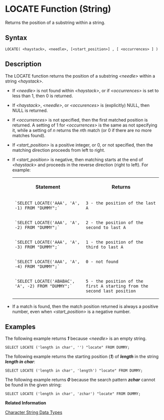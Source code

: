 <!-- loio20e3b6b77519101485e6bd62f7018f75 -->

# LOCATE Function \(String\)

Returns the position of a substring within a string.



<a name="loio20e3b6b77519101485e6bd62f7018f75__sql_function_locate_1sql_function_locate_syntax"/>

## Syntax

```
LOCATE( <haystack>, <needle>, [<start_position>] , [ <occurrences> ] )
```



<a name="loio20e3b6b77519101485e6bd62f7018f75__sql_function_locate_1sql_function_locate_description"/>

## Description

The LOCATE function returns the position of a substring *<needle\>* within a string *<haystack\>*.

-   If *<needle\>* is not found within *<haystack\>*, or if *<occurrences\>* is set to less than 1, then 0 is returned.

-   If *<haystack\>*, *<needle\>*, or *<occurences\>* is \(explicitly\) NULL, then NULL is returned.

-   If *<occurrences\>* is not specified, then the first matched position is returned. A setting of 1 for *<occurrences\>* is the same as not specifying it, while a setting of *n* returns the *n*th match \(or 0 if there are no more matches found\).

-   If *<start\_position\>* is a positive integer, or 0, or not specified, then the matching direction proceeds from left to right.

-   If *<start\_position\>* is negative, then matching starts at the end of *<haystack\>* and proceeds in the reverse direction \(right to left\). For example:


    <table>
    <tr>
    <th valign="top">

    Statement


    
    </th>
    <th valign="top">

    Returns


    
    </th>
    </tr>
    <tr>
    <td valign="top">
    
        `SELECT LOCATE('AAA', 'A', -1) FROM "DUMMY";`


    
    </td>
    <td valign="top">
    
        3 - the position of the last A


    
    </td>
    </tr>
    <tr>
    <td valign="top">
    
        `SELECT LOCATE('AAA', 'A', -2) FROM "DUMMY";`


    
    </td>
    <td valign="top">
    
        2 - the position of the second to last A


    
    </td>
    </tr>
    <tr>
    <td valign="top">
    
        `SELECT LOCATE('AAA', 'A', -3) FROM "DUMMY";`


    
    </td>
    <td valign="top">
    
        1 - the position of the third to last A


    
    </td>
    </tr>
    <tr>
    <td valign="top">
    
        `SELECT LOCATE('AAA', 'A', -4) FROM "DUMMY";`


    
    </td>
    <td valign="top">
    
        0 - not found


    
    </td>
    </tr>
    <tr>
    <td valign="top">
    
        `SELECT LOCATE('ABABAC', 'A', -2) FROM "DUMMY";`


    
    </td>
    <td valign="top">
    
        5 - the position of the first A starting from the second last position


    
    </td>
    </tr>
    </table>
    
-   If a match is found, then the match position returned is always a positive number, even when *<start\_position\>* is a negative number.




<a name="loio20e3b6b77519101485e6bd62f7018f75__sql_function_locate_1sql_function_locate_examples"/>

## Examples

The following example returns ***1*** because *<needle\>* is an empty string.

```
SELECT LOCATE ('length in char', '') "locate" FROM DUMMY;
```

The following example returns the starting position \(***1***\) of ***length*** in the string ***length in char***:

```
SELECT LOCATE ('length in char', 'length') "locate" FROM DUMMY;
```

The following example returns ***0*** because the search pattern ***zchar*** cannot be found in the given string:

```
SELECT LOCATE ('length in char', 'zchar') "locate" FROM DUMMY;
```

**Related Information**  


[Character String Data Types](../character-string-data-types-a33f788.md "Character string data types are used to store values that contain character strings.")

